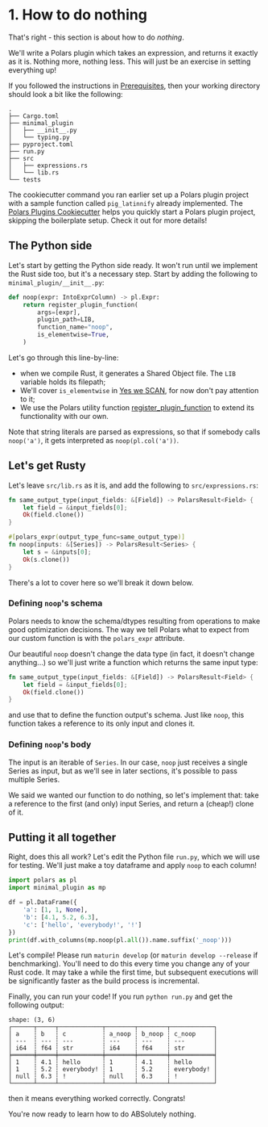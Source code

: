 # 1. How to do nothing

That's right - this section is about how to do _nothing_.

We'll write a Polars plugin which takes an expression, and returns it exactly
as it is. Nothing more, nothing less. This will just be an exercise in setting
everything up!

If you followed the instructions in [Prerequisites], then your working directory
should look a bit like the following:
```
.
├── Cargo.toml
├── minimal_plugin
│   ├── __init__.py
│   └── typing.py
├── pyproject.toml
├── run.py
├── src
│   ├── expressions.rs
│   └── lib.rs
└── tests
```
The cookiecutter command you ran earlier set up a Polars plugin project with a 
sample function called `pig_latinnify` already implemented. The [Polars Plugins Cookiecutter](https://github.com/MarcoGorelli/cookiecutter-polars-plugins) 
helps you quickly start a Polars plugin project, skipping the boilerplate setup. 
Check it out for more details!

  [Prerequisites]: ../prerequisites/

## The Python side

Let's start by getting the Python side ready. It won't run until we
implement the Rust side too, but it's a necessary step.
Start by adding the following to `minimal_plugin/__init__.py`:

```python
def noop(expr: IntoExprColumn) -> pl.Expr:
    return register_plugin_function(
        args=[expr],
        plugin_path=LIB,
        function_name="noop",
        is_elementwise=True,
    )
```
Let's go through this line-by-line:

- when we compile Rust, it generates a Shared Object file.
  The `LIB` variable holds its filepath;
- We'll cover `is_elementwise` in [Yes we SCAN], for now don't pay attention to it;
- We use the Polars utility function [register_plugin_function](https://docs.pola.rs/py-polars/html/reference/plugins.html#polars.plugins.register_plugin_function) to extend its functionality with our own.
  

Note that string literals are parsed as expressions, so that if somebody
calls `noop('a')`, it gets interpreted as `noop(pl.col('a'))`.

  [Yes we SCAN]: ../cum_sum/

## Let's get Rusty

Let's leave `src/lib.rs` as it is, and add the following to `src/expressions.rs`:

``` rust
fn same_output_type(input_fields: &[Field]) -> PolarsResult<Field> {
    let field = &input_fields[0];
    Ok(field.clone())
}

#[polars_expr(output_type_func=same_output_type)]
fn noop(inputs: &[Series]) -> PolarsResult<Series> {
    let s = &inputs[0];
    Ok(s.clone())
} 
```

There's a lot to cover here so we'll break it down below.

### Defining `noop`'s schema

Polars needs to know the schema/dtypes resulting from operations to make good
optimization decisions. The way we tell Polars what to expect from our custom
function is with the `polars_expr` attribute.

Our beautiful `noop` doesn't change the data type (in fact, it doesn't change anything...)
so we'll just write a function which returns the same input type:

```Rust
fn same_output_type(input_fields: &[Field]) -> PolarsResult<Field> {
    let field = &input_fields[0];
    Ok(field.clone())
}
```
and use that to define the function output's schema. Just like
`noop`, this function takes a reference to its only input and
clones it.

### Defining `noop`'s body

The input is an iterable of `Series`. In our case, `noop` just
receives a single Series as input, but as we'll see in later
sections, it's possible to pass multiple Series.

We said we wanted our function to do nothing, so let's implement
that: take a reference to the first (and only) input Series,
and return a (cheap!) clone of it.

## Putting it all together

Right, does this all work? Let's edit the Python file `run.py`, 
which we will use for testing. We'll just make a toy dataframe 
and apply `noop` to each column!
```python
import polars as pl
import minimal_plugin as mp

df = pl.DataFrame({
    'a': [1, 1, None],
    'b': [4.1, 5.2, 6.3],
    'c': ['hello', 'everybody!', '!']
})
print(df.with_columns(mp.noop(pl.all()).name.suffix('_noop')))
```

Let's compile! Please run `maturin develop` (or `maturin develop --release` if benchmarking).
You'll need to do this every time you change any of your Rust code.
It may take a while the first time, but subsequent executions will
be significantly faster as the build process is incremental.

Finally, you can run your code! If you run `python run.py` and get
the following output:
```
shape: (3, 6)
┌──────┬─────┬────────────┬────────┬────────┬────────────┐
│ a    ┆ b   ┆ c          ┆ a_noop ┆ b_noop ┆ c_noop     │
│ ---  ┆ --- ┆ ---        ┆ ---    ┆ ---    ┆ ---        │
│ i64  ┆ f64 ┆ str        ┆ i64    ┆ f64    ┆ str        │
╞══════╪═════╪════════════╪════════╪════════╪════════════╡
│ 1    ┆ 4.1 ┆ hello      ┆ 1      ┆ 4.1    ┆ hello      │
│ 1    ┆ 5.2 ┆ everybody! ┆ 1      ┆ 5.2    ┆ everybody! │
│ null ┆ 6.3 ┆ !          ┆ null   ┆ 6.3    ┆ !          │
└──────┴─────┴────────────┴────────┴────────┴────────────┘
```
then it means everything worked correctly. Congrats!

You're now ready to learn how to do ABSolutely nothing.
